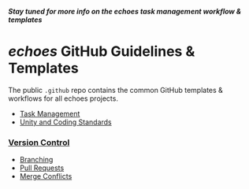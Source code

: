 ***Stay tuned for more info on the echoes task management workflow & templates***

# *echoes* GitHub Guidelines & Templates
The public `.github` repo contains the common GitHub templates & workflows for all echoes projects.
- [Task Management](taskMgmt.md)
- [Unity and Coding Standards](unityStandards.md)
### [Version Control](versionControl.md)
- [Branching](branches.md) 
- [Pull Requests](pullRequests.md)
- [Merge Conflicts](mergeConflicts.md)
